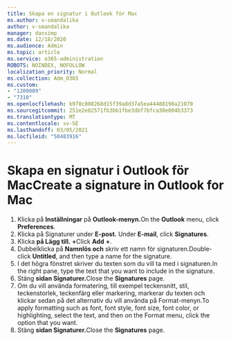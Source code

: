 ```yaml
---
title: Skapa en signatur i Outlook för Mac
ms.author: v-smandalika
author: v-smandalika
manager: dansimp
ms.date: 12/18/2020
ms.audience: Admin
ms.topic: article
ms.service: o365-administration
ROBOTS: NOINDEX, NOFOLLOW
localization_priority: Normal
ms.collection: Adm_O365
ms.custom:
- "1200009"
- "7310"
ms.openlocfilehash: b970c008268d15f39a8d37a5ea44488198a21070
ms.sourcegitcommit: 251e2e82571fb3bb1fbe3dbf7bfca30e004b3373
ms.translationtype: MT
ms.contentlocale: sv-SE
ms.lasthandoff: 03/05/2021
ms.locfileid: "50483916"
---
```

# <a name="create-a-signature-in-outlook-for-mac"></a><span data-ttu-id="8c1c1-102">Skapa en signatur i Outlook för Mac</span><span class="sxs-lookup"><span data-stu-id="8c1c1-102">Create a signature in Outlook for Mac</span></span>

1.  <span data-ttu-id="8c1c1-103">Klicka på **Inställningar** på **Outlook-menyn.**</span><span class="sxs-lookup"><span data-stu-id="8c1c1-103">On the **Outlook** menu, click **Preferences**.</span></span>
2.  <span data-ttu-id="8c1c1-104">Klicka på Signaturer under **E-post.** </span><span class="sxs-lookup"><span data-stu-id="8c1c1-104">Under **E-mail**, click **Signatures**.</span></span>
3.  <span data-ttu-id="8c1c1-105">Klicka **på Lägg till.** **+**</span><span class="sxs-lookup"><span data-stu-id="8c1c1-105">Click **Add** **+**.</span></span>
4.  <span data-ttu-id="8c1c1-106">Dubbelklicka på **Namnlös och** skriv ett namn för signaturen.</span><span class="sxs-lookup"><span data-stu-id="8c1c1-106">Double-click **Untitled**, and then type a name for the signature.</span></span>
5.  <span data-ttu-id="8c1c1-107">I det högra fönstret skriver du texten som du vill ta med i signaturen.</span><span class="sxs-lookup"><span data-stu-id="8c1c1-107">In the right pane, type the text that you want to include in the signature.</span></span>
6.  <span data-ttu-id="8c1c1-108">Stäng **sidan Signaturer.**</span><span class="sxs-lookup"><span data-stu-id="8c1c1-108">Close the **Signatures** page.</span></span>
7.  <span data-ttu-id="8c1c1-109">Om du vill använda formatering, till exempel teckensnitt, stil, teckenstorlek, teckenfärg eller markering, markerar du texten och klickar sedan på det alternativ du vill använda på Format-menyn.</span><span class="sxs-lookup"><span data-stu-id="8c1c1-109">To apply formatting such as font, font style, font size, font color, or highlighting, select the text, and then on the Format menu, click the option that you want.</span></span>
8.  <span data-ttu-id="8c1c1-110">Stäng **sidan Signaturer.**</span><span class="sxs-lookup"><span data-stu-id="8c1c1-110">Close the **Signatures** page.</span></span>
